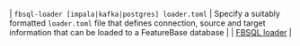 | `fbsql-loader [impala|kafka|postgres] loader.toml` | Specify a suitably formatted `loader.toml` file that defines connection, source and target information that can be loaded to a FeatureBase database |  | [FBSQL loader](/docs/fbsql/fbsql-loaders) |
